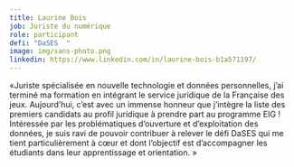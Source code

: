 ```yaml
---
title: Laurine Bois
job: Juriste du numérique
role: participant
defi: "DaSES  "
image: img/sans-photo.png
linkedin: https://www.linkedin.com/in/laurine-bois-b1a571197/
---
```

«Juriste spécialisée en nouvelle technologie et données personnelles, j’ai terminé ma formation en intégrant le service juridique de la Française des jeux. Aujourd’hui, c’est avec un immense honneur que j’intègre la liste des premiers candidats au profil juridique à prendre part au programme EIG ! Intéressée par les problématiques d’ouverture et d’exploitation des données, je suis ravi de pouvoir contribuer à relever le défi DaSES qui me tient particulièrement à cœur et dont l’objectif est d’accompagner les étudiants dans leur apprentissage et orientation. »